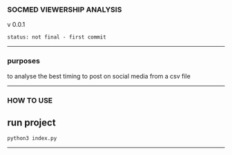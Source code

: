 ### SOCMED VIEWERSHIP ANALYSIS

v 0.0.1

`status: not final - first commit`

<hr>

### purposes

to analyse the best timing to post on social media from a csv file

<hr>

### HOW TO USE

## run project

`python3 index.py`

<hr>
